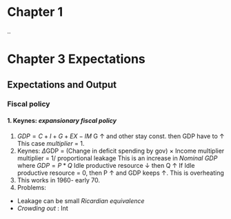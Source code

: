 
# Chapter 1
 ..
# Chapter 3 Expectations
## Expectations and Output
### Fiscal policy
#### 1. Keynes: *expansionary fiscal policy*

1. $GDP = C + I + G + EX - IM$
G &uarr; and other stay const. then GDP have to &uarr;
This case *multiplier* = 1.
2. Keynes: $\Delta$GDP = (Change in deficit spending by gov) $\times$ Income multiplier
multiplier = 1/ proportional leakage
This is an increase in *Nominal GDP* where $GDP = P * Q$
Idle productive resource &darr;  then Q &uarr;
If Idle productive resource = 0, then P &uarr; and GDP keeps &uarr;. This is overheating
3. This works in 1960- early 70.
4. Problems: 
- Leakage can be small *Ricardian equivalence* 
- *Crowding out* :  Int




<!--stackedit_data:
eyJoaXN0b3J5IjpbLTk4MzExODI3LC02NjIzMjAxNTIsMTIxMj
QyNTc0MCw4MDExMzQwNDYsMTIyNTEwNzMyNV19
-->